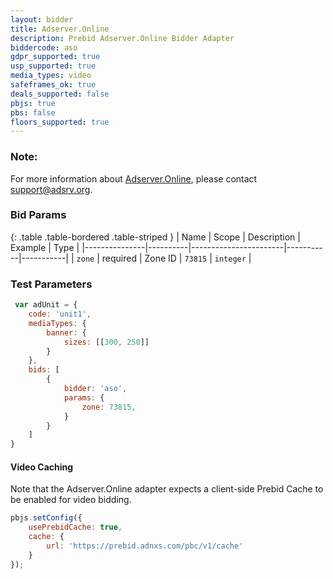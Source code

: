 ```yaml
---
layout: bidder
title: Adserver.Online
description: Prebid Adserver.Online Bidder Adapter
biddercode: aso
gdpr_supported: true
usp_supported: true
media_types: video
safeframes_ok: true
deals_supported: false
pbjs: true
pbs: false
floors_supported: true
---
```

### Note:

For more information about [Adserver.Online](https://adserver.online), please contact support@adsrv.org.

### Bid Params

{: .table .table-bordered .table-striped }
| Name          | Scope    | Description           | Example   | Type      |
|---------------|----------|-----------------------|-----------|-----------|
| `zone`        | required | Zone ID               | `73815`   | `integer` |

### Test Parameters

```js
 var adUnit = {
    code: 'unit1',
    mediaTypes: {
        banner: {
            sizes: [[300, 250]]
        }
    },
    bids: [
        {
            bidder: 'aso',
            params: {
                zone: 73815,
            }
        }
    ]
}
```

#### Video Caching

Note that the Adserver.Online adapter expects a client-side Prebid Cache to be enabled for video bidding.

```js
pbjs.setConfig({
    usePrebidCache: true,
    cache: {
        url: 'https://prebid.adnxs.com/pbc/v1/cache'
    }
});
```

